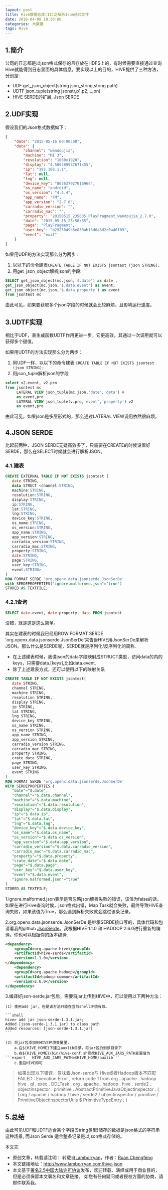 ```yaml
---
layout: post
title: Hive数据仓库(11)之解析Json格式文件
date: 2016-04-08 18:30:00
categories: 大数据
tags: Hive
---
```


## 1.简介

公司的日志都是以json格式保存的且存放在HDFS上的，有时候需要直接通过查询Hive就能得到日志里面的具体信息。要实现以上的目的，HIVE提供了三种方法，分别是:

* UDF get_json_object(string json_string,string path)
* UDTF json_tuple(string jsonstr,p1,p2,...,pn)
* HIVE SERDE的扩展, Json SERDE

## 2.UDF实现

假设我们的Json格式数据如下：

```json
{
    "date": "2015-05-16 00:00:00",
    "data": {
        "channel": "wandoujia",
        "machine": "MI 3",
        "resolution": "1080x1920",
        "display": "4.589389937671455",
        "ip": "192.168.1.1",
        "lat": null,
        "lng": null,
        "device_key": "863637027016968",
        "os_name": "android",
        "os_version": "4.4.4",
        "app_name": "FM",
        "app_version": "2.7.0",
        "carradio_version": "",
        "carradio_mac": "",
        "property": "20150515_235835_PlayFragment_wandoujia_2.7.0",
        "date": "2015-05-15 23:58:35",
        "page": "PlayFragment",
        "user_key": "b2925849c6e838ab16d0a8d2c0a46f09",
        "event": "exit"
    }
}
```

如果用UDF的方法实现那么分为两步：

1. 以以下的命令建表```CREATE TABLE IF NOT EXISTS jsontest (json STRING);```
2. 用get_json_object解析json的字段:

```sql
SELECT get_json_object(mc.json,'$.date') as date ,
get_json_object(mc.json,'$.data.event') as event,
get_json_object(mc.json,'$.data.property') as event
from jsontest mc
```

由此可见，如果要获取多个json字段的时候就会比较麻烦，且影响运行速度。

## 3.UDTF实现

相比于UDF，表生成函数UDTF作用更进一步，它更高效，其通过一次调用就可以获得多个键值。

如果用UDTF的方法实现那么分为两步：

1. 同UDF一样，以以下的命令建表 ```CREATE TABLE IF NOT EXISTS jsontest (json STRING);```
2. 用json_tuple解析json的字段

```sql
select v2.event, v2.pro
from jsontest mc
     LATERAL VIEW json_tuple(mc.json,'date','data') v
     as event,pro
     LATERAL VIEW json_tuple(v.pro,'event','property') v2
     as event,pro
```

由此可见，如果json是多层形式的，那么通过LATERAL VIEW调用依然很麻烦。

## 4.JSON SERDE

比起前两种，JSON SERDE无疑高效多了，只需要在CREATE的时候设置好SERDE，那么在SELECT时候就会进行解析JSON。

### 4.1.建表

```sql
CREATE EXTERNAL TABLE IF NOT EXISTS jsontest (
   date STRING,
   data STRUCT <channel:STRING,
   machine:STRING,
   resolution:STRING,
   display:STRING,
   ip:STRING,
   lat:STRING,
   lng:STRING,
   device_key:STRING,
   os_name:STRING,
   os_version:STRING,
   app_name:STRING,
   app_version:STRING,
   carradio_version:STRING,
   carradio_mac:STRING,
   property:STRING,
   date:STRING,
   page:STRING,
   user_key:STRING,
   event:STRING>
)
ROW FORMAT SERDE 'org.openx.data.jsonserde.JsonSerDe'
with SERDEPROPERTIES("ignore.malformed.json"="true")
STORED AS TEXTFILE;
```

### 4.2.1查询

```sql
SELECT date.event, date.property, date FROM jsontest
```

没错，就是这是这么简单。

其实在建表的时候我已经用ROW FORMAT SERDE 'org.openx.data.jsonserde.JsonSerDe'来告诉HIVE用JsonSerDe来解析JSON。那么什么是SERDE呢，SERDE就是序列化/反序列化的简称.

* 在上述建表时候，我讲json的data字段映射成STRUCT类型，访问data的内的keys，只需要data.[keys],比如data.event.
* 除了上述建表方式，还可以使用以下的映射关系

```sql
CREATE TABLE IF NOT EXISTS jsontest(
   date STRING,
   channel STRING,
   machine STRING,
   resolution STRING,
   display STRING,
   ip STRING,
   lat STRING,
   lng STRING,
   device_key STRING,
   os_name STRING,
   os_version STRING,
   app_name STRING,
   app_version STRING,
   carradio_version STRING,
   carradio_mac STRING,
   property STRING,
   crate_date STRING,
   page STRING,
   user_key STRING,
   event STRING
)
ROW FORMAT SERDE 'org.openx.data.jsonserde.JsonSerDe'
WITH SERDEPROPERTIES (
   "date"="$.date",
   "channel"="$.data.channel",
   "machine"="$.data.machine",
   "resolution"="$.data.resolution",
   "display"="$.data.display",
   "ip"="$.data.ip",
   "lat"="$.data.lat",
   "lng"="$.data.lng",
   "device_key"="$.data.device_key",
   "os_name"="$.data.os_name",
   "os_version"="$.data.os_version",
   "app_version"="$.data.app_version",
   "carradio_version"="$.data.carradio_version",
   "carradio_mac"="$.data.carradio_mac",
   "property"="$.data.property",
   "crate_date"="$.data.date",
   "page"="$.data.page",
   "user_key"="$.data.user_key",
   "event"="$.data.event",
   "ignore.malformed.json"="true"
)
STORED AS TEXTFILE;
```

1.ignore.malformed.json表示是否忽略json解析失败的错误，该值为false的话，如果在进行Hive查询时候，json格式出错，Map Task就会失败，最终导致HIVE查询失败，如果该值为True，那么遇到解析失败就会跳过该条记录。

2.org.openx.data.jsonserde.JsonSerDe 是继承SERDE接口写的，具体代码和包请看我的github [JsonSerde](<https://github.com/lamborryan/JsonSerDe/tree/develop>)。我根据HIVE 1.1.0 和 HADOOP 2.6.0进行重新的编译。你也可以根据你的版本编译.

```xml
<dependency>
	<groupId>org.apache.hive</groupId>
	<artifactId>hive-serde</artifactId>
	<version>1.1.0</version>
</dependency>
	<dependency>
	<groupId>org.apache.hadoop</groupId>
	<artifactId>hadoop-common</artifactId>
	<version>2.6.0</version>
</dependency>
```

3.编译好json-serde.jar包后，需要将jar上传到HIVE中，可以使用以下两种方法：

    (1) 使用add jar, 但是该方法只能在当前shell环境有效。

    ```shell
    hive> add jar json-serde-1.3.1.jar;
    Added [json-serde-1.3.1.jar] to class path
    Added resources: [json-serde-1.3.1.jar]
    ```

    (2) 将jar包添加到HIVE环境变量里.
        a.在${HIVE_HOME}下建立auxlib目录，将jar包扔到该目录下
        b.在${HIVE_HOME}/bin/hive-conf.sh修改HIVE_AUX_JARS_PATH变量值为```export   HIVE_AUX_JARS_PATH=$HIVE_HOME/auxlib```
        c.重启HIVE即可

> 如果出现以下错误，意味着Json-serde与 Hive或者Hadoop版本不匹配
> FAILED : Execution Error , return code 1 from org . apache . hadoop . hive . ql . exec . DDLTask . org . apache . hadoop . hive . serde2 . objectinspector . primitive . AbstractPrimitiveJavaObjectInspector . ( Lorg / apache / hadoop / hive / serde2 / objectinspector / primitive / PrimitiveObjectInspectorUtils $ PrimitiveTypeEntry ; )

## 5.总结

由此可见UDF和UDTF适合某个字段(String类型)储存的数据是json格式的字符串这种场景, 而Json Serde 适合整条记录是以json格式存储的。


本文完


* 原创文章，转载请注明： 转载自[Lamborryan](<http://www.lamborryan.com>)，作者：[Ruan Chengfeng](<http://www.lamborryan.com/about/>)
* 本文链接地址：http://www.lamborryan.com/hive-json
* 本文基于[署名2.5中国大陆许可协议](<http://creativecommons.org/licenses/by/2.5/cn/>)发布，欢迎转载、演绎或用于商业目的，但是必须保留本文署名和文章链接。 如您有任何疑问或者授权方面的协商，请邮件联系我。
